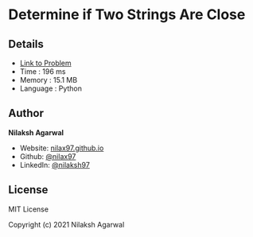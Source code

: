 # Determine if Two Strings Are Close


## Details

* [Link to Problem](https://leetcode.com/problems/determine-if-two-strings-are-close/)
* Time : 196 ms
* Memory : 15.1 MB
* Language : Python

## Author

**Nilaksh Agarwal**

* Website: [nilax97.github.io](https://nilax97.github.io/)
* Github: [@nilax97](https://github.com/nilax97)
* LinkedIn: [@nilaksh97](https://linkedin.com/in/nilaksh97)

## License

MIT License

Copyright (c) 2021 Nilaksh Agarwal
